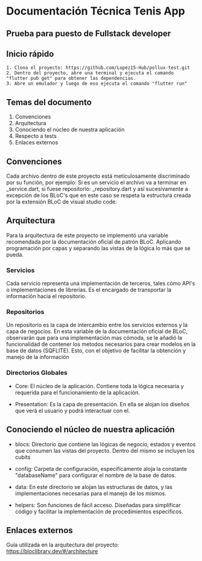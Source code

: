 # Documentación Técnica Tenis App

## Prueba para puesto de Fullstack developer

## Inicio rápido

    1. Clona el proyecto: https://github.com/Lopez15-Hub/pollux-test.git
    2. Dentro del proyecto, abre una terminal y ejecuta el comando "flutter pub get" para obtener las dependencias.
    3. Abre un emulador y luego de eso ejecuta el comando "flutter run"

## Temas del documento

1. Convenciones
2. Arquitectura
3. Conociendo el núcleo de nuestra aplicación
4. Respecto a tests
5. Enlaces externos

## Convenciones

Cada archivo dentro de este proyecto está metículosamente discriminado por su función, por ejemplo: Si es un servicio el archivo va a terminar en \_service.dart, si fuese repositorio: \_repository.dart y así sucesivamente a excepción de los BLoC's que en este caso se respeta la estructura creada por la extensión BLoC de visual studio code.

## Arquitectura

Para la arquitectura de este proyecto se implementó una variable recomendada por la documentación oficial de patrón BLoC. Aplicando programación por capas y separando las vistas de la lógica lo más que se pueda.

### Servicios

Cada servicio representa una implementación de terceros, tales cómo API's o implementaciones de librerías. Es el encargado de transportar la información hacia el repositorio.

### Repositorios

Un repositorio es la capa de intercambio entre los servicios externos y la capa de negocios. En esta variable de la documentación oficial de BLoC, observarán que para una implementación mas cómoda, se le añadió la funcionalidad de contener los metodos necesarios para crear modelos en la base de datos (SQFLITE). Esto, con el objetivo de facilitar la obtención y manejo de la información

### Directorios Globales

- Core: El núcleo de la aplicación. Contiene toda la lógica necesaria y requerida para el funcionamiento de la aplicación.

- Presentation: Es la capa de presentación. En ella se alojan los diseños que verá el usuario y podrá interactuar con el.

## Conociendo el núcleo de nuestra aplicación

- blocs: Directorio que contiene las lógicas de negocio, estados y eventos que consumen las vistas del proyecto. Dentro del mismo se incluyen los cubits
- config: Carpeta de configuración, especificamente aloja la constante "databaseName" para configurar el nombre de la base de datos.

- data: En este directorio se alojan las estructuras de datos, y las implementaciones necesarias para el manejo de los mismos.

- helpers: Son funciones de fácil acceso. Diseñadas para simplificar código y facilitar la implementación de procedimientos especificos.

## Enlaces externos

Guía utilizada en la arquitectura del proyecto: https://bloclibrary.dev/#/architecture
